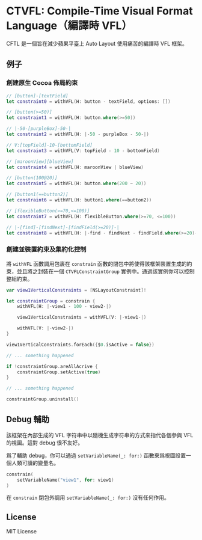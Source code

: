 # CTVFL: Compile-Time Visual Format Language（編譯時 VFL）

CFTL 是一個旨在減少蘋果平臺上 Auto Layout 使用痛苦的編譯時 VFL 框架。

## 例子

### 創建原生 Cocoa 佈局約束

```swift
// [button]-[textField]
let constraint0 = withVFL(H: button - textField, options: [])

// [button(>=50)]
let constraint1 = withVFL(H: button.where(>=50))

// |-50-[purpleBox]-50-|
let constraint2 = withVFL(H: |-50 - purpleBox - 50-|)

// V:[topField]-10-[bottomField]
let constraint3 = withVFL(V: topField - 10 - bottomField)

// [maroonView][blueView]
let constraint4 = withVFL(H: maroonView | blueView)

// [button(100@20)]
let constraint5 = withVFL(H: button.where(200 ~ 20))

// [button1(==button2)]
let constraint6 = withVFL(H: button1.where(==button2))

// [flexibleButton(>=70,<=100)]
let constraint7 = withVFL(H: flexibleButton.where(>=70, <=100))

// |-[find]-[findNext]-[findField(>=20)]-|
let constraint8 = withVFL(H: |-find - findNext - findField.where(>=20)-|)
```

### 創建並裝置約束及集約化控制

將 `withVFL` 函數調用包裹在 `constrain` 函數的閉包中將使得該框架裝置生成的約束，並且將之封裝在一個 `CTVFLConstraintGroup` 實例中。通過該實例你可以控制整組約束。

```swift
var view1VerticalConstraints = [NSLayoutConstraint]!

let constraintGroup = constrain {
    withVFL(H: |-view1 - 100 - view2-|)

    view1VerticalConstraints = withVFL(V: |-view1-|)

    withVFL(V: |-view2-|)
}

view1VerticalConstraints.forEach({$0.isActive = false})
```

```swift
// ... something happened

if !constraintGroup.areAllAcrive {
    constraintGroup.setActive(true)
}
```

```swift
// ... something happened

constraintGroup.uninstall()
```

## Debug 輔助

該框架在內部生成的 VFL 字符串中以隨機生成字符串的方式來指代各個參與 VFL 的視圖。這對 debug 很不友好。

爲了輔助 debug，你可以通過 `setVariableName(_: for:)` 函數來爲視圖設置一個人類可讀的變量名。

```swift
constrain(
    setVariableName("view1", for: view1)
)
```

在 `constrain` 閉包外調用 `setVariableName(_: for:)` 沒有任何作用。

## License

MIT License

